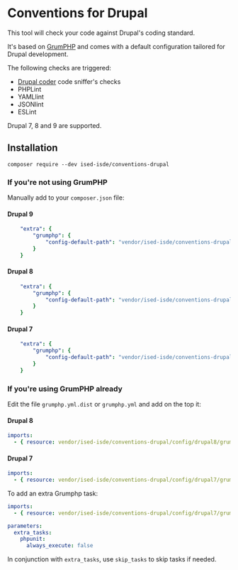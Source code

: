 # Conventions for Drupal

This tool will check your code against Drupal's coding standard.

It's based on [GrumPHP](https://github.com/phpro/grumphp) and comes with a default configuration tailored for Drupal development.

The following checks are triggered:
* [Drupal coder](https://www.drupal.org/project/coder) code sniffer's checks
* PHPLint
* YAMLlint
* JSONlint
* ESLint

Drupal 7, 8 and 9 are supported.

## Installation

```shell
composer require --dev ised-isde/conventions-drupal
```
### If you're not using GrumPHP

Manually add to your `composer.json` file:
#### Drupal 9
```yaml
    "extra": {
        "grumphp": {
            "config-default-path": "vendor/ised-isde/conventions-drupal/config/drupal9/grumphp.yml"
        }
    }
```

#### Drupal 8
```yaml
    "extra": {
        "grumphp": {
            "config-default-path": "vendor/ised-isde/conventions-drupal/config/drupal8/grumphp.yml"
        }
    }
```
#### Drupal 7
```yaml
    "extra": {
        "grumphp": {
            "config-default-path": "vendor/ised-isde/conventions-drupal/config/drupal7/grumphp.yml"
        }
    }
```

### If you're using GrumPHP already

Edit the file `grumphp.yml.dist` or `grumphp.yml` and add on the top it:

#### Drupal 8
```yaml
imports:
  - { resource: vendor/ised-isde/conventions-drupal/config/drupal8/grumphp.yml }
```
#### Drupal 7
```yaml
imports:
  - { resource: vendor/ised-isde/conventions-drupal/config/drupal7/grumphp.yml }
```

To add an extra Grumphp task:

```yaml
imports:
  - { resource: vendor/ised-isde/conventions-drupal/config/drupal7/grumphp.yml }

parameters:
  extra_tasks:
    phpunit:
      always_execute: false
```

In conjunction with `extra_tasks`, use `skip_tasks` to skip tasks if needed.
